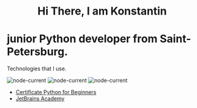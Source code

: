 <h1 align="center">Hi There, I am Konstantin</h1>
<h1> junior Python developer from Saint-Petersburg.</h1>

Technologies that I use.

<img alt="node-current" src="https://img.shields.io/badge/python-%3E%3D%203.8-yellow">  <img alt="node-current" src="https://img.shields.io/badge/PostgreSQL-14.3-blue"> <img alt="node-current" src="https://img.shields.io/badge/SQL-2016-blue">

- <a href="https://hyperskill.org/certificates/11258301-05b0-4a0e-a614-98d6d3d6b565.pdf">Certificate Python for Beginners</a>  
- <a href="https://hyperskill.org/tracks">JetBrains Academy</a>
